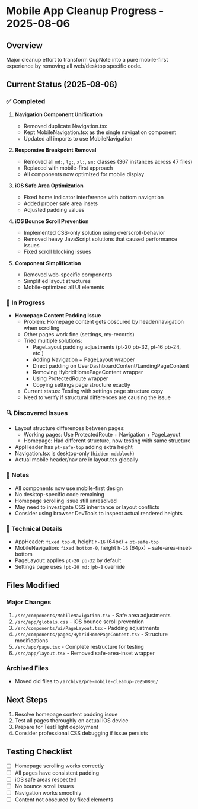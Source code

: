 # Mobile App Cleanup Progress - 2025-08-06

## Overview
Major cleanup effort to transform CupNote into a pure mobile-first experience by removing all web/desktop specific code.

## Current Status (2025-08-06)

### ✅ Completed
1. **Navigation Component Unification**
   - Removed duplicate Navigation.tsx
   - Kept MobileNavigation.tsx as the single navigation component
   - Updated all imports to use MobileNavigation

2. **Responsive Breakpoint Removal**
   - Removed all `md:`, `lg:`, `xl:`, `sm:` classes (367 instances across 47 files)
   - Replaced with mobile-first approach
   - All components now optimized for mobile display

3. **iOS Safe Area Optimization**
   - Fixed home indicator interference with bottom navigation
   - Added proper safe area insets
   - Adjusted padding values

4. **iOS Bounce Scroll Prevention**
   - Implemented CSS-only solution using overscroll-behavior
   - Removed heavy JavaScript solutions that caused performance issues
   - Fixed scroll blocking issues

5. **Component Simplification**
   - Removed web-specific components
   - Simplified layout structures
   - Mobile-optimized all UI elements

### 🚧 In Progress
- **Homepage Content Padding Issue**
  - Problem: Homepage content gets obscured by header/navigation when scrolling
  - Other pages work fine (settings, my-records)
  - Tried multiple solutions:
    - PageLayout padding adjustments (pt-20 pb-32, pt-16 pb-24, etc.)
    - Adding Navigation + PageLayout wrapper
    - Direct padding on UserDashboardContent/LandingPageContent
    - Removing HybridHomePageContent wrapper
    - Using ProtectedRoute wrapper
    - Copying settings page structure exactly
  - Current status: Testing with settings page structure copy
  - Need to verify if structural differences are causing the issue

### 🔍 Discovered Issues
- Layout structure differences between pages:
  - Working pages: Use ProtectedRoute + Navigation + PageLayout
  - Homepage: Had different structure, now testing with same structure
- AppHeader has `pt-safe-top` adding extra height
- Navigation.tsx is desktop-only (`hidden md:block`)
- Actual mobile header/nav are in layout.tsx globally

### 📝 Notes
- All components now use mobile-first design
- No desktop-specific code remaining
- Homepage scrolling issue still unresolved
- May need to investigate CSS inheritance or layout conflicts
- Consider using browser DevTools to inspect actual rendered heights

### 🔧 Technical Details
- AppHeader: `fixed top-0`, height `h-16` (64px) + `pt-safe-top`
- MobileNavigation: `fixed bottom-0`, height `h-16` (64px) + safe-area-inset-bottom
- PageLayout: applies `pt-20 pb-32` by default
- Settings page uses `!pb-20 md:!pb-8` override

## Files Modified

### Major Changes
1. `/src/components/MobileNavigation.tsx` - Safe area adjustments
2. `/src/app/globals.css` - iOS bounce scroll prevention
3. `/src/components/ui/PageLayout.tsx` - Padding adjustments
4. `/src/components/pages/HybridHomePageContent.tsx` - Structure modifications
5. `/src/app/page.tsx` - Complete restructure for testing
6. `/src/app/layout.tsx` - Removed safe-area-inset wrapper

### Archived Files
- Moved old files to `/archive/pre-mobile-cleanup-20250806/`

## Next Steps
1. Resolve homepage content padding issue
2. Test all pages thoroughly on actual iOS device
3. Prepare for TestFlight deployment
4. Consider professional CSS debugging if issue persists

## Testing Checklist
- [ ] Homepage scrolling works correctly
- [ ] All pages have consistent padding
- [ ] iOS safe areas respected
- [ ] No bounce scroll issues
- [ ] Navigation works smoothly
- [ ] Content not obscured by fixed elements